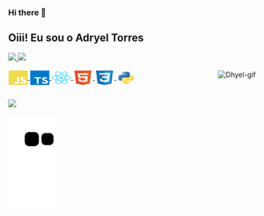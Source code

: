 ### Hi there 👋


## Oiii! Eu sou o Adryel Torres 
 <div>
  <a href="https://github.com/DhyellTorres">
  <img height="180em" src="https://github-readme-stats.vercel.app/api?username=DhyellTorres&show_icons=true&theme=dracula&include_all_commits=true&count_private=true"/>
  <img height="180em" src="https://github-readme-stats.vercel.app/api/top-langs/?username=DhyellTorres&layout=compact&langs_count=7&theme=dracula"/>
</div>
<div style="display: inline_block"><br>
  <img align="center" alt="Dhyel-Js" height="30" width="40" src="https://raw.githubusercontent.com/devicons/devicon/master/icons/javascript/javascript-plain.svg">
  <img align="center" alt="Dhyel-Ts" height="30" width="40" src="https://raw.githubusercontent.com/devicons/devicon/master/icons/typescript/typescript-plain.svg">
  <img align="center" alt="Dhyel-React" height="30" width="40" src="https://raw.githubusercontent.com/devicons/devicon/master/icons/react/react-original.svg">
  <img align="center" alt="Dhyel-HTML" height="30" width="40" src="https://raw.githubusercontent.com/devicons/devicon/master/icons/html5/html5-original.svg">
  <img align="center" alt="Dhyel-CSS" height="30" width="40" src="https://raw.githubusercontent.com/devicons/devicon/master/icons/css3/css3-original.svg">
  <img align="center" alt="Dhyel-Python" height="30" width="40" src="https://raw.githubusercontent.com/devicons/devicon/master/icons/python/python-original.svg">
  <img align="right" alt="Dhyel-gif" src="https://i.picasion.com/pic91/76e9973600e2fef7b47a4c05f967f49c.gif">
</div>
  
  ##
 
<div> 
  <a href="https://instagram.com/DhyellTorres" target="_blank"><img src="https://img.shields.io/badge/-Instagram-%23E4405F?style=for-the-badge&logo=instagram&logoColor=white" target="_blank"></a>
 
  ![Snake animation](https://github.com/DhyellTorres/DhyellTorres/blob/output/github-contribution-grid-snake.svg)
 
</div>
  
